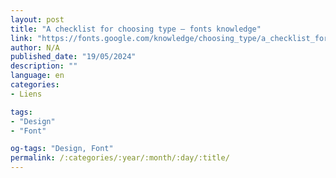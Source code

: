 ```yaml
---
layout: post
title: "A checklist for choosing type – fonts knowledge"
link: "https://fonts.google.com/knowledge/choosing_type/a_checklist_for_choosing_type"
author: N/A
published_date: "19/05/2024"
description: ""
language: en
categories:
- Liens

tags:
- "Design"
- "Font"

og-tags: "Design, Font"
permalink: /:categories/:year/:month/:day/:title/
---
```

